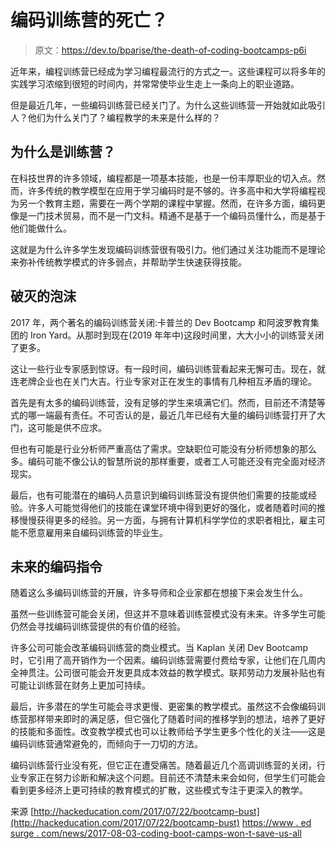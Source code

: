 # 编码训练营的死亡？

> 原文：<https://dev.to/bparise/the-death-of-coding-bootcamps-p6i>

近年来，编程训练营已经成为学习编程最流行的方式之一。这些课程可以将多年的实践学习浓缩到很短的时间内，并常常使毕业生走上一条向上的职业道路。

但是最近几年，一些编码训练营已经关门了。为什么这些训练营一开始就如此吸引人？他们为什么关门了？编程教学的未来是什么样的？

## 为什么是训练营？

在科技世界的许多领域，编程都是一项基本技能，也是一份丰厚职业的切入点。然而，许多传统的教学模型在应用于学习编码时是不够的。许多高中和大学将编程视为另一个教育主题，需要在一两个学期的课程中掌握。然而，在许多方面，编码更像是一门技术贸易，而不是一门文科。精通不是基于一个编码员懂什么，而是基于他们能做什么。

这就是为什么许多学生发现编码训练营很有吸引力。他们通过关注功能而不是理论来弥补传统教学模式的许多弱点，并帮助学生快速获得技能。

## 破灭的泡沫

2017 年，两个著名的编码训练营关闭:卡普兰的 Dev Bootcamp 和阿波罗教育集团的 Iron Yard。从那时到现在(2019 年年中)这段时间里，大大小小的训练营关闭了更多。

这让一些行业专家感到惊讶。有一段时间，编码训练营看起来无懈可击。现在，就连老牌企业也在关门大吉。行业专家对正在发生的事情有几种相互矛盾的理论。

首先是有太多的编码训练营，没有足够的学生来填满它们。然而，目前还不清楚等式的哪一端最有责任。不可否认的是，最近几年已经有大量的编码训练营打开了大门，这可能是供不应求。

但也有可能是行业分析师严重高估了需求。空缺职位可能没有分析师想象的那么多。编码可能不像公认的智慧所说的那样重要，或者工人可能还没有完全面对经济现实。

最后，也有可能潜在的编码人员意识到编码训练营没有提供他们需要的技能或经验。许多人可能觉得他们的技能在课堂环境中得到更好的强化，或者随着时间的推移慢慢获得更多的经验。另一方面，与拥有计算机科学学位的求职者相比，雇主可能不愿意雇用来自编码训练营的毕业生。

## 未来的编码指令

随着这么多编码训练营的开展，许多导师和企业家都在想接下来会发生什么。

虽然一些训练营可能会关闭，但这并不意味着训练营模式没有未来。许多学生可能仍然会寻找编码训练营提供的有价值的经验。

许多公司可能会改革编码训练营的商业模式。当 Kaplan 关闭 Dev Bootcamp 时，它引用了高开销作为一个因素。编码训练营需要付费给专家，让他们在几周内全神贯注。公司很可能会开发更具成本效益的教学模式。联邦劳动力发展补贴也有可能让训练营在财务上更加可持续。

最后，许多潜在的学生可能会寻求更慢、更密集的教学模式。虽然这不会像编码训练营那样带来即时的满足感，但它强化了随着时间的推移学到的想法，培养了更好的技能和多面性。改变教学模式也可以让教师给予学生更多个性化的关注——这是编码训练营通常避免的，而倾向于一刀切的方法。

编码训练营行业没有死，但它正在遭受痛苦。随着最近几个高调训练营的关闭，行业专家正在努力诊断和解决这个问题。目前还不清楚未来会如何，但学生们可能会看到更多经济上更可持续的教育模式的扩散，这些模式专注于更深入的教学。

来源
[http://hackeducation.com/2017/07/22/bootcamp-bust](http://hackeducation.com/2017/07/22/bootcamp-bust)
[https://www . ed surge . com/news/2017-08-03-coding-boot-camps-won-t-save-us-all](https://www.edsurge.com/news/2017-08-03-coding-boot-camps-won-t-save-us-all)